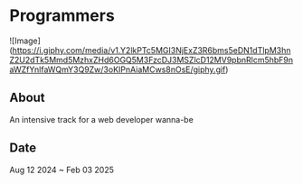 # Programmers

![Image] (https://i.giphy.com/media/v1.Y2lkPTc5MGI3NjExZ3R6bms5eDN1dTlpM3hnZ2U2dTk5Mmd5MzhxZHd6OGQ5M3FzcDJ3MSZlcD12MV9pbnRlcm5hbF9naWZfYnlfaWQmY3Q9Zw/3oKIPnAiaMCws8nOsE/giphy.gif)

## About
An intensive track for a web developer wanna-be

## Date
Aug 12 2024 ~ Feb 03 2025

